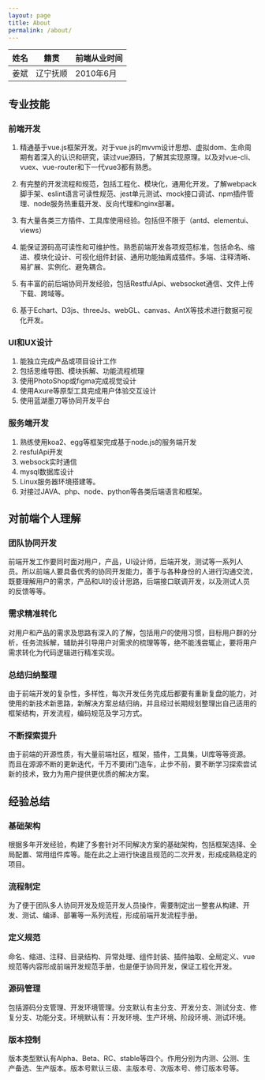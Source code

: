 ```yaml
---
layout: page
title: About
permalink: /about/
---
```


| 姓名 |   籍贯  | 前端从业时间 |
| ---- | ------ | ----------- |
| 姜斌 | 辽宁抚顺 |  2010年6月  |


## 专业技能

### 前端开发
1. 精通基于vue.js框架开发。对于vue.js的mvvm设计思想、虚拟dom、生命周期有着深入的认识和研究，读过vue源码，了解其实现原理。以及对vue-cli、vuex、vue-router和下一代vue3都有熟悉。

2. 有完整的开发流程和规范，包括工程化、模块化，通用化开发。了解webpack脚手架、eslint语言可读性规范、jest单元测试、mock接口调试、npm插件管理、node服务热重载开发、反向代理和nginx部署。

3. 有大量各类三方插件、工具库使用经验。包括但不限于（antd、elementui、views）

4. 能保证源码高可读性和可维护性。熟悉前端开发各项规范标准，包括命名、缩进、模块化设计、可视化组件封装、通用功能抽离成插件。多端、注释清晰、易扩展、实例化、避免耦合。

5. 有丰富的前后端协同开发经验，包括RestfulApi、websocket通信、文件上传下载、跨域等。

6. 基于Echart、D3js、threeJs、webGL、canvas、AntX等技术进行数据可视化开发。

### UI和UX设计
1. 能独立完成产品或项目设计工作
2. 包括思维导图、模块拆解、功能流程梳理
3. 使用PhotoShop或figma完成视觉设计
4. 使用Axure等原型工具完成用户体验交互设计
5. 使用蓝湖墨刀等协同开发平台

### 服务端开发
1. 熟练使用koa2、egg等框架完成基于node.js的服务端开发
2. resfulApi开发
3. websock实时通信
4. mysql数据库设计
5. Linux服务器环境搭建等。
6. 对接过JAVA、php、node、python等各类后端语言和框架。


## 对前端个人理解

### 团队协同开发
前端开发工作要同时面对用户，产品，UI设计师，后端开发，测试等一系列人员。所以前端人要具备优秀的协同开发能力，善于与各种身份的人进行沟通交流，既要理解用户的需求，产品和UI的设计思路，后端接口联调开发，以及测试人员的反馈等等。

### 需求精准转化
对用户和产品的需求及思路有深入的了解，包括用户的使用习惯，目标用户群的分析，任务流拆解，辅助并引导用户对需求的梳理等等，绝不能浅尝辄止，要将用户需求转化为代码逻辑进行精准实现。

### 总结归纳整理
由于前端开发的复杂性，多样性，每次开发任务完成后都要有重新复盘的能力，对使用的新技术新思路，新解决方案总结归纳，并且经过长期规划整理出自己适用的框架结构，开发流程，编码规范及学习方式。

### 不断探索提升
由于前端的开源性质，有大量前端社区，框架，插件，工具集，UI库等等资源。而且在源源不断的更新迭代，千万不要闭门造车，止步不前，要不断学习探索尝试新的技术，致力为用户提供更优质的解决方案。


## 经验总结

### 基础架构
根据多年开发经验，构建了多套针对不同解决方案的基础架构，包括框架选择、全局配置、常用组件库等。能在此之上进行快速且规范的二次开发，形成成熟稳定的项目。

### 流程制定
为了便于团队多人协同开发及规范开发人员操作，需要制定出一整套从构建、开发、测试、编译、部署等一系列流程，形成前端开发流程手册。

### 定义规范
命名、缩进、注释、目录结构、异常处理、组件封装、插件抽取、全局定义、vue规范等内容形成前端开发规范手册，也是便于协同开发，保证工程化开发。

### 源码管理
包括源码分支管理、开发环境管理。分支默认有主分支、开发分支、测试分支、修复分支、功能分支。环境默认有：开发环境、生产环境、阶段环境、测试环境。

### 版本控制
版本类型默认有Alpha、Beta、RC、stable等四个。作用分别为内测、公测、生产备选、生产版本。版本号默认三级、主版本号、次版本号、修订版本号等。
